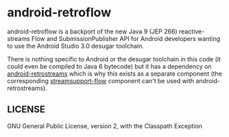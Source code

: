 # android-retroflow

android-retroflow is a backport of the new Java 9 (JEP 266) reactive-streams Flow and SubmissionPublisher API for Android developers wanting to use the Android Studio 3.0 desugar toolchain.

There is nothing specific to Android or the desugar toolchain in this code (it could even be compiled to Java 6 bytecode) but
it has a dependency on [android-retrostreams](https://github.com/retrostreams/android-retrostreams) which is why this exists as a separate component (the corresponding
[streamsupport-flow](https://sourceforge.net/p/streamsupport/code/ci/default/tree/src/flow/) component can't be used with android-retrostreams).


## LICENSE

GNU General Public License, version 2, with the Classpath Exception
